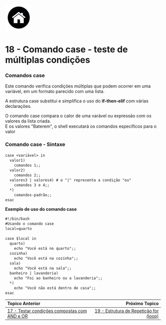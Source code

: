[![N|Solid](Imagens/Home.jpeg "Ir para Home")](/README.md/)

# 18 - Comando case - teste de múltiplas condições
### Comandos case  

Este comando verifica condições múltiplas que podem ocorrer em uma variável, em um formato parecido com uma lista.   

A estrutura case substitui e simplifica o uso do **if-then-elif** com várias declarações.  

O comando case compara o calor de uma varável ou expressão com os valores da lista criada.  
E os valores "Baterem", o shell executará os comandos específicos para o valor  
 
### Comando case - Sintaxe
```
case <variável> in
  valor1)
    comandos 1;;
  valor2)
    comandos 2;;
  valores3 | valores4) # o "|" representa a condição "ou"
    comandos 3 e 4;;
  *)
    comandos-padrão;;
esac
```
**Exemplo de uso do comando case**
```
#!/bin/bash
#Usando o comando case
local=quarto

case $local in
  quarto)
    echo "Você está no quarto";;
  cozinha)
    echo "Você está na cozinha";;
  sala)
    echo "Você está na sala";;
  banheiro | lavanderia)
    echo "Foi ao banheiro ou a lavanderia";;
  *)
    echo "Você não está dentro de casa";;
esac
```

|Topico Anterior|Próximo Topico|
|:---|---:|
|[17 - Testar condições compostas com AND e OR](TestCondCompAndOr.md)|[19 - Estrutura de Repetição for (loop)](RepeticaoFor.md)|
